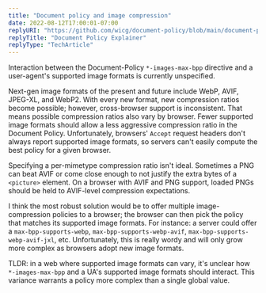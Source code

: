 ```yaml
---
title: "Document policy and image compression"
date: 2022-08-12T17:00:01-07:00
replyURI: "https://github.com/wicg/document-policy/blob/main/document-policy-explainer.md"
replyTitle: "Document Policy Explainer"
replyType: "TechArticle"
---
```

Interaction between the Document-Policy `*-images-max-bpp` directive and a user-agent's supported image formats is currently unspecified.

Next-gen image formats of the present and future include WebP, AVIF, JPEG-XL, and WebP2. With every new format, new compression ratios become possible; however, cross-browser support is inconsistent. That means possible compression ratios also vary by browser. Fewer supported image formats should allow a less aggressive compression ratio in the Document Policy. Unfortunately, browsers' `Accept` request headers don't always report supported image formats, so servers can't easily compute the best policy for a given browser.

Specifying a per-mimetype compression ratio isn't ideal. Sometimes a PNG can beat AVIF or come close enough to not justify the extra bytes of a `<picture>` element. On a browser with AVIF and PNG support, loaded PNGs should be held to AVIF-level compression expectations.

I think the most robust solution would be to offer multiple image-compression policies to a browser; the browser can then pick the policy that matches its supported image formats. For instance: a server could offer a `max-bpp-supports-webp`, `max-bpp-supports-webp-avif`, `max-bpp-supports-webp-avif-jxl`, etc. Unfortunately, this is really wordy and will only grow more complex as browsers adopt new image formats.

TLDR: in a web where supported image formats can vary, it's unclear how `*-images-max-bpp` and a UA's supported image formats should interact. This variance warrants a policy more complex than a single global value.

